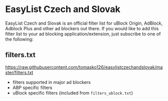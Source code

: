EasyList Czech and Slovak
======================

EasyList Czech and Slovak is an official filter list for uBlock Origin, AdBlock, Adblock Plus and other ad blockers out there. If you would like to add this filter list to your ad blocking application/extension, just subscribe to one of the following:

## filters.txt
https://raw.githubusercontent.com/tomasko126/easylistczechandslovak/master/filters.txt
 - filters supported in major ad blockers
 - ABP specific filters
 - uBlock specific filters (included from `filters_ublock.txt`)
